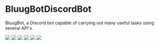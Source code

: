 # BluugBotDiscordBot
BluugBot, a Discord bot capable of carrying out many useful tasks using several API's.

![](https://cdn.discordapp.com/attachments/726618883381002280/1095967849555693689/P6.PNG)
![](https://media.discordapp.net/attachments/726618883381002280/1095967849828335726/P5.PNG?width=409&height=583)
![](https://media.discordapp.net/attachments/726618883381002280/1095967850084180089/P4.PNG?width=432&height=583)
![](https://media.discordapp.net/attachments/726618883381002280/1095967850327445514/P3.PNG?width=339&height=583)
![](https://media.discordapp.net/attachments/726618883381002280/1095967850570727434/P2.PNG?width=419&height=582)
![](https://media.discordapp.net/attachments/726618883381002280/1095967850826571876/P1.PNG?width=861&height=290)
